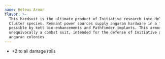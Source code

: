 ```yaml
---
name: Heleus Armor
flavor: >-
  This hardsuit is the ultimate product of Initiative research into Heleus
  Cluster species. Remnant power sources supply angaran hardware in a frame made
  possible by kett bio-enhancements and Pathfinder implants. This armor is
  unequivocally a combat suit, intended for the defense of Initiative and
  angaran colonies
---
```

- +2 to all damage rolls